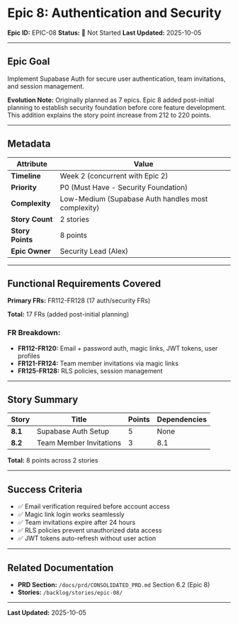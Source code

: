 # Epic 8: Authentication and Security

**Epic ID:** EPIC-08
**Status:** 🔴 Not Started
**Last Updated:** 2025-10-05

---

## Epic Goal

Implement Supabase Auth for secure user authentication, team invitations, and session management.

**Evolution Note:** Originally planned as 7 epics. Epic 8 added post-initial planning to establish security foundation before core feature development. This addition explains the story point increase from 212 to 220 points.

---

## Metadata

| Attribute | Value |
|-----------|-------|
| **Timeline** | Week 2 (concurrent with Epic 2) |
| **Priority** | P0 (Must Have - Security Foundation) |
| **Complexity** | Low-Medium (Supabase Auth handles most complexity) |
| **Story Count** | 2 stories |
| **Story Points** | 8 points |
| **Epic Owner** | Security Lead (Alex) |

---

## Functional Requirements Covered

**Primary FRs:** FR112-FR128 (17 auth/security FRs)

**Total:** 17 FRs (added post-initial planning)

### FR Breakdown:
- **FR112-FR120:** Email + password auth, magic links, JWT tokens, user profiles
- **FR121-FR124:** Team member invitations via magic links
- **FR125-FR128:** RLS policies, session management

---

## Story Summary

| Story | Title | Points | Dependencies |
|-------|-------|--------|--------------|
| **8.1** | Supabase Auth Setup | 5 | None |
| **8.2** | Team Member Invitations | 3 | 8.1 |

**Total:** 8 points across 2 stories

---

## Success Criteria

- ✅ Email verification required before account access
- ✅ Magic link login works seamlessly
- ✅ Team invitations expire after 24 hours
- ✅ RLS policies prevent unauthorized data access
- ✅ JWT tokens auto-refresh without user action

---

## Related Documentation

- **PRD Section:** `/docs/prd/CONSOLIDATED_PRD.md` Section 6.2 (Epic 8)
- **Stories:** `/backlog/stories/epic-08/`

---

**Last Updated:** 2025-10-05
